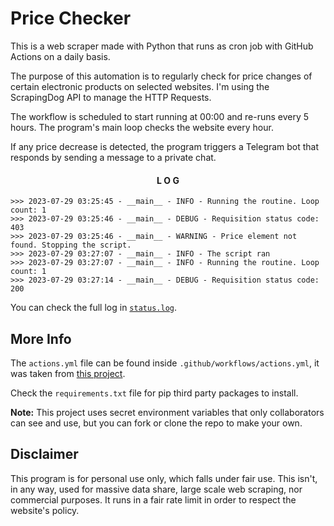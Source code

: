# Price Checker
This is a web scraper made with Python that runs as cron job with GitHub Actions on a daily basis.

The purpose of this automation is to regularly check for price changes of certain electronic products on selected websites. I'm using the ScrapingDog API to manage the HTTP Requests.

The workflow is scheduled to start running at 00:00 and re-runs every 5 hours. The program's main loop checks the website every hour.

If any price decrease is detected, the program triggers a Telegram bot that responds by sending a message to a private chat.

<div align="center" >

#### L O G

</div>

```
>>> 2023-07-29 03:25:45 - __main__ - INFO - Running the routine. Loop count: 1
>>> 2023-07-29 03:25:46 - __main__ - DEBUG - Requisition status code: 403
>>> 2023-07-29 03:25:46 - __main__ - WARNING - Price element not found. Stopping the script.
>>> 2023-07-29 03:27:07 - __main__ - INFO - The script ran
>>> 2023-07-29 03:27:07 - __main__ - INFO - Running the routine. Loop count: 1
>>> 2023-07-29 03:27:14 - __main__ - DEBUG - Requisition status code: 200
```

You can check the full log in [`status.log`](./status.log).

## More Info

The `actions.yml` file can be found inside `.github/workflows/actions.yml`, it was taken from [this project](https://github.com/patrickloeber/python-github-action-template).

Check the `requirements.txt` file for pip third party packages to install.

<strong>Note:</strong> This project uses secret environment variables that only collaborators can see and use, but you can fork or clone the repo to make your own. 

## Disclaimer
This program is for personal use only, which falls under fair use. This isn't, in any way, used for massive data share, large scale web scraping, nor commercial purposes. It runs in a fair rate limit in order to respect the website's policy.
